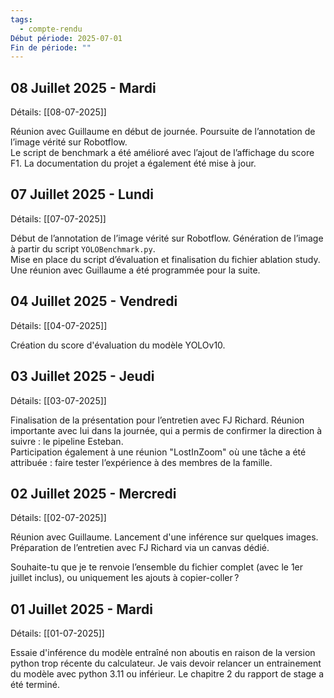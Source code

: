 ```yaml
---
tags:
  - compte-rendu
Début période: 2025-07-01
Fin de période: ""
---
```

## 08 Juillet 2025 - Mardi

Détails: [[08-07-2025]]

Réunion avec Guillaume en début de journée. Poursuite de l’annotation de l’image vérité sur Robotflow.  
Le script de benchmark a été amélioré avec l’ajout de l’affichage du score F1. La documentation du projet a également été mise à jour.


## 07 Juillet 2025 - Lundi

Détails: [[07-07-2025]]

Début de l’annotation de l’image vérité sur Robotflow. Génération de l’image à partir du script `YOLOBenchmark.py`.  
Mise en place du script d’évaluation et finalisation du fichier ablation study. Une réunion avec Guillaume a été programmée pour la suite.


## 04 Juillet 2025 - Vendredi

Détails: [[04-07-2025]]

Création du score d'évaluation du modèle YOLOv10. 

## 03 Juillet 2025 - Jeudi

Détails: [[03-07-2025]]

Finalisation de la présentation pour l’entretien avec FJ Richard. Réunion importante avec lui dans la journée, qui a permis de confirmer la direction à suivre : le pipeline Esteban.  
Participation également à une réunion "LostInZoom" où une tâche a été attribuée : faire tester l’expérience à des membres de la famille.


## 02 Juillet 2025 - Mercredi

Détails: [[02-07-2025]]

Réunion avec Guillaume. Lancement d'une inférence sur quelques images.  
Préparation de l’entretien avec FJ Richard via un canvas dédié.


Souhaite-tu que je te renvoie l’ensemble du fichier complet (avec le 1er juillet inclus), ou uniquement les ajouts à copier-coller ?
## 01 Juillet 2025 - Mardi
Détails: [[01-07-2025]]

Essaie d'inférence du modèle entraîné non aboutis en raison de la version python trop récente du calculateur. Je vais devoir relancer un entrainement du modèle avec python 3.11 ou inférieur. 
Le chapitre 2 du rapport de stage a été terminé. 